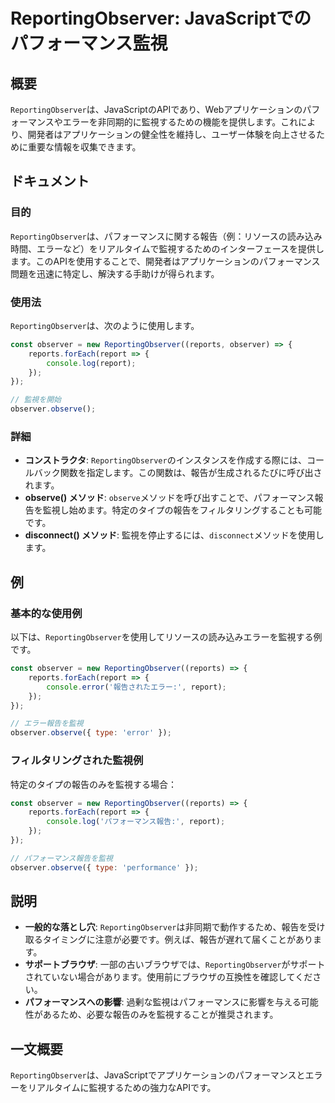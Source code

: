 <!--
Meta Description: # ReportingObserver: JavaScriptでのパフォーマンス監視 ## 概要 `ReportingObserver`は、JavaScriptのAPIであり、Webアプリケーションのパフォーマンスやエラーを非同期的に監視するための機能を提供します。これにより、開発者はアプリケーショ...
Meta Keywords: reportingobserver, observer, reports, report, observe
-->

# ReportingObserver: JavaScriptでのパフォーマンス監視

## 概要
`ReportingObserver`は、JavaScriptのAPIであり、Webアプリケーションのパフォーマンスやエラーを非同期的に監視するための機能を提供します。これにより、開発者はアプリケーションの健全性を維持し、ユーザー体験を向上させるために重要な情報を収集できます。

## ドキュメント
### 目的
`ReportingObserver`は、パフォーマンスに関する報告（例：リソースの読み込み時間、エラーなど）をリアルタイムで監視するためのインターフェースを提供します。このAPIを使用することで、開発者はアプリケーションのパフォーマンス問題を迅速に特定し、解決する手助けが得られます。

### 使用法
`ReportingObserver`は、次のように使用します。

```javascript
const observer = new ReportingObserver((reports, observer) => {
    reports.forEach(report => {
        console.log(report);
    });
});

// 監視を開始
observer.observe();
```

### 詳細
- **コンストラクタ**: `ReportingObserver`のインスタンスを作成する際には、コールバック関数を指定します。この関数は、報告が生成されるたびに呼び出されます。
- **observe() メソッド**: `observe`メソッドを呼び出すことで、パフォーマンス報告を監視し始めます。特定のタイプの報告をフィルタリングすることも可能です。
- **disconnect() メソッド**: 監視を停止するには、`disconnect`メソッドを使用します。

## 例
### 基本的な使用例

以下は、`ReportingObserver`を使用してリソースの読み込みエラーを監視する例です。

```javascript
const observer = new ReportingObserver((reports) => {
    reports.forEach(report => {
        console.error('報告されたエラー:', report);
    });
});

// エラー報告を監視
observer.observe({ type: 'error' });
```

### フィルタリングされた監視例

特定のタイプの報告のみを監視する場合：

```javascript
const observer = new ReportingObserver((reports) => {
    reports.forEach(report => {
        console.log('パフォーマンス報告:', report);
    });
});

// パフォーマンス報告を監視
observer.observe({ type: 'performance' });
```

## 説明
- **一般的な落とし穴**: `ReportingObserver`は非同期で動作するため、報告を受け取るタイミングに注意が必要です。例えば、報告が遅れて届くことがあります。
- **サポートブラウザ**: 一部の古いブラウザでは、`ReportingObserver`がサポートされていない場合があります。使用前にブラウザの互換性を確認してください。
- **パフォーマンスへの影響**: 過剰な監視はパフォーマンスに影響を与える可能性があるため、必要な報告のみを監視することが推奨されます。

## 一文概要
`ReportingObserver`は、JavaScriptでアプリケーションのパフォーマンスとエラーをリアルタイムに監視するための強力なAPIです。